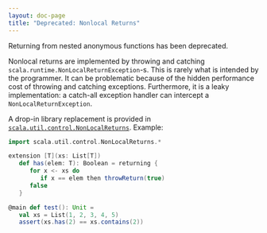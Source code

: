 ```yaml
---
layout: doc-page
title: "Deprecated: Nonlocal Returns"
---
```


Returning from nested anonymous functions has been deprecated.

Nonlocal returns are implemented by throwing and catching `scala.runtime.NonLocalReturnException`-s. This is rarely what is intended by the programmer. It can be problematic because of the hidden performance cost of throwing and catching exceptions. Furthermore, it is a leaky implementation: a catch-all exception handler can intercept a `NonLocalReturnException`.

A drop-in library replacement is provided in [`scala.util.control.NonLocalReturns`](http://dotty.epfl.ch/api/scala/util/control/NonLocalReturns$.html). Example:

```scala
import scala.util.control.NonLocalReturns.*

extension [T](xs: List[T])
   def has(elem: T): Boolean = returning {
      for x <- xs do
         if x == elem then throwReturn(true)
      false
   }

@main def test(): Unit =
   val xs = List(1, 2, 3, 4, 5)
   assert(xs.has(2) == xs.contains(2))
```
